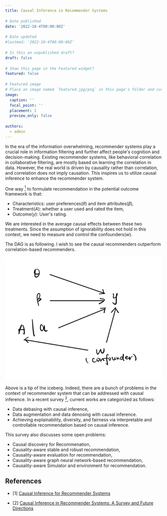 ```yaml
---
title: Causal Inference in Recommender Systems

# Date published
date: '2022-10-4T00:00:00Z'

# Date updated
#lastmod: '2022-10-4T00:00:00Z'

# Is this an unpublished draft?
draft: false

# Show this page in the Featured widget?
featured: false

# Featured image
# Place an image named `featured.jpg/png` in this page's folder and customize its options here.
image:
  caption: ''
  focal_point: ''
  placement: 1
  preview_only: false

authors:
  - admin
---
```


In the era of the information overwhelming, recommender systems play a crucial role in information filtering and further affect people's cognition and decision-making. Existing recommender systems, like behavioral correlation in collaborative filtering, are mostly based on learning the correlation in data. However, the real world is driven by causality rather than correlation, and correlation does not imply causation. This inspires us to utilize causal inference to enhance the recommender system.

One way [<sup>1</sup>](#2020) to formulate recommendation in the potential outcome framework is that:
- Characteristics: user preferences($\theta$) and item attributes($\beta$),
- Treatment($A$): whether a user used and rated the item,
- Outcome($y$): User's rating.

We are interested in the average causal effects between these two treatments. Since the assumption of ignorability does not hold in this context, we need to measure and control the confounders($w$).

The DAG is as following. I wish to see the causal recommenders outperform correlation-based recommenders.

![DAG](DAG.jpeg)

Above is a tip of the iceberg. Indeed, there are a bunch of problems in the context of recommender system that can be addressed with causal inference. In a recent survey [<sup>2</sup>](#survey), current works are categorized as follows:
- Data debasing with causal inference,
- Data augmentation and data denosing with causal inference.
- Achieving explainability, diversity, and fairness via interpretable and controllable recommendation based on causal inference.

This survey also discusses some open problems:
- Causal discovery for Recommenation,
- Causality-aware stable and robust recommendation,
- Causality-aware evaluation for recommendation,
- Causality-aware graph neural network-based recommendation,
- Causality-aware Simulator and environment for recommendation.

## References

<div id ="2020"></div>

- [1] [Causal Inference for Recommender Systems](https://dl.acm.org/doi/abs/10.1145/3383313.3412225)

<div id ="survey"></div>

- [2] [Causal Inference in Recommender Systems: A Survey and Future Directions](https://arxiv.org/abs/2208.12397)



